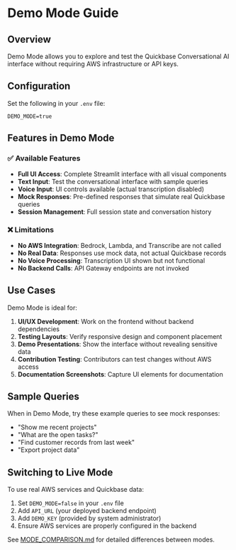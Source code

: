 # Demo Mode Guide

## Overview

Demo Mode allows you to explore and test the Quickbase Conversational AI interface without requiring AWS infrastructure or API keys.

## Configuration

Set the following in your `.env` file:

```text
DEMO_MODE=true
```

## Features in Demo Mode

### ✅ Available Features

- **Full UI Access**: Complete Streamlit interface with all visual components
- **Text Input**: Test the conversational interface with sample queries
- **Voice Input**: UI controls available (actual transcription disabled)
- **Mock Responses**: Pre-defined responses that simulate real Quickbase queries
- **Session Management**: Full session state and conversation history

### ❌ Limitations

- **No AWS Integration**: Bedrock, Lambda, and Transcribe are not called
- **No Real Data**: Responses use mock data, not actual Quickbase records
- **No Voice Processing**: Transcription UI shown but not functional
- **No Backend Calls**: API Gateway endpoints are not invoked

## Use Cases

Demo Mode is ideal for:

1. **UI/UX Development**: Work on the frontend without backend dependencies
2. **Testing Layouts**: Verify responsive design and component placement
3. **Demo Presentations**: Show the interface without revealing sensitive data
4. **Contribution Testing**: Contributors can test changes without AWS access
5. **Documentation Screenshots**: Capture UI elements for documentation

## Sample Queries

When in Demo Mode, try these example queries to see mock responses:

- "Show me recent projects"
- "What are the open tasks?"
- "Find customer records from last week"
- "Export project data"

## Switching to Live Mode

To use real AWS services and Quickbase data:

1. Set `DEMO_MODE=false` in your `.env` file
2. Add `API_URL` (your deployed backend endpoint)
3. Add `DEMO_KEY` (provided by system administrator)
4. Ensure AWS services are properly configured in the backend

See [MODE_COMPARISON.md](MODE_COMPARISON.md) for detailed differences between modes.

